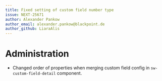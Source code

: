 ```yaml
---
title: Fixed setting of custom field number type
issue: NEXT-25671
author: Alexander Pankow
author_email: alexander.pankow@blackpoint.de
author_github: LiaraAlis
---
```

# Administration
* Changed order of properties when merging custom field config in `sw-custom-field-detail` component.
